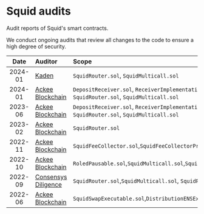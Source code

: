 # Squid audits

Audit reports of Squid's smart contracts.

We conduct ongoing audits that review all changes to the code to ensure a high degree of security.

|  Date   | Auditor                                                           | Scope                                                                                                                   |
| :-----: | :---------------------------------------------------------------- | :---------------------------------------------------------------------------------------------------------------------- |
| 2024-01 | [Kaden](audits/2024-04%20Kaden.pdf)                               | `SquidRouter.sol`, `SquidMulticall.sol`                                                                                 |
| 2024-01 | [Ackee Blockchain](audits/2024-01%20Ackee%20Blockchain.pdf)       | `DepositReceiver.sol`, `ReceiverImplementation.sol`, `SquidDepositService.sol`, `SquidRouter.sol`, `SquidMulticall.sol` |
| 2023-06 | [Ackee Blockchain](audits/2023-06%20Ackee%20Blockchain.pdf)       | `DepositReceiver.sol`, `ReceiverImplementation.sol`, `SquidDepositService.sol`, `SquidRouter.sol`, `SquidMulticall.sol` |
| 2023-02 | [Ackee Blockchain](audits/2023-02%20Ackee%20Blockchain.pdf)       | `SquidRouter.sol`                                                                                                       |
| 2022-11 | [Ackee Blockchain](audits/2022-11%20Ackee%20Blockchain.pdf)       | `SquidFeeCollector.sol`,`SquidFeeCollectorProxy.sol`                                                                    |
| 2022-10 | [Ackee Blockchain](audits/2022-10%20Ackee%20Blockchain.pdf)       | `RoledPausable.sol`,`SquidMulticall.sol`,`SquidRouter.sol`,`SquidRouterProxy.sol`,`/interfaces/*`                       |
| 2022-09 | [Consensys Diligence](audits/2022-09%20Consensys%20Diligence.pdf) | `SquidRouter.sol`,`SquidMulticall.sol`, `SquidProxy.sol`                                                                |
| 2022-06 | [Ackee Blockchain](audits/2022-06%20Ackee%20Blockchain.pdf)       | `SquidSwapExecutable.sol`,`DistributionENSExecutable.sol`,`SquidToken.sol`                                              |
